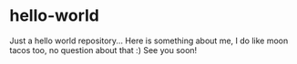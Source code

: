 # hello-world
Just a hello world repository...
Here is something about me, I do like moon tacos too, no question about that :)
See you soon!
